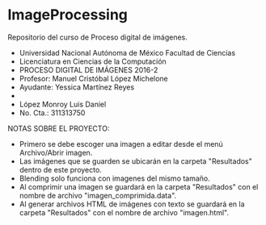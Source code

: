 # ImageProcessing
Repositorio del curso de Proceso digital de imágenes.

 * Universidad Nacional Autónoma de México Facultad de Ciencias
 * Licenciatura en Ciencias de la Computación 
 * PROCESO DIGITAL DE IMÁGENES 2016-2 
 * Profesor: Manuel Cristóbal López Michelone 
 * Ayudante: Yessica Martínez Reyes
 *
 * López Monroy Luis Daniel
 * No. Cta.: 311313750
 
 NOTAS SOBRE EL PROYECTO:
 
 - Primero se debe escoger una imagen a editar desde el menú Archivo/Abrir imagen.
 - Las imágenes que se guarden se ubicarán en la carpeta "Resultados" dentro de este proyecto.
 - Blending solo funciona con imagenes del mismo tamaño.
 - Al comprimir una imagen se guardará en la carpeta "Resultados" con el nombre de archivo "imagen_comprimida.data".
 - Al generar archivos HTML de imágenes con texto se guardará en la carpeta "Resultados" con el nombre de archivo "imagen.html".
